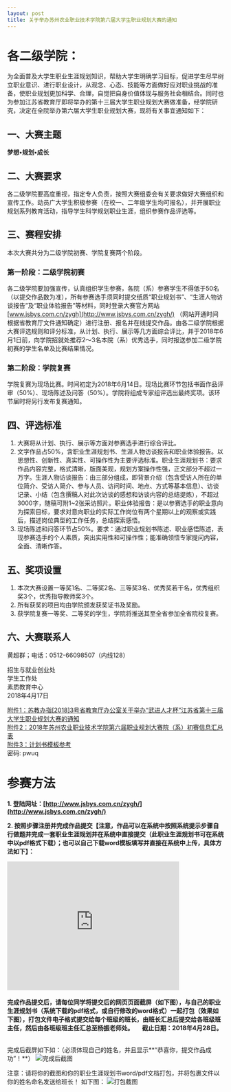 ```yaml
---
layout: post
title: 关于举办苏州农业职业技术学院第六届大学生职业规划大赛的通知
---
```


# 各二级学院：

为全面普及大学生职业生涯规划知识，帮助大学生明确学习目标，促进学生尽早树立职业意识、进行职业设计，从观念、心态、技能等方面做好应对职业挑战的准备，使职业规划更加科学、合理，自觉把自身价值体现与服务社会相结合。同时也为参加江苏省教育厅即将举办的第十三届大学生职业规划大赛做准备，经学院研究，决定在全院举办第六届大学生职业规划大赛，现将有关事宜通知如下：　

<!--more-->

## 一、大赛主题

**梦想•规划•成长**

## 二、大赛要求

各二级学院要高度重视，指定专人负责，按照大赛组委会有关要求做好大赛组织和宣传工作。动员广大学生积极参赛（在校一、二年级学生均可报名），并开展职业规划系列教育活动，指导学生科学规划职业生涯，组织参赛作品评选等。　　

## 三、赛程安排

本次大赛共分为二级学院初赛、学院复赛两个阶段。

### 第一阶段：二级学院初赛

各二级学院要加强宣传，认真组织学生参赛，各院（系）参赛学生不得低于50名（以提交作品数为准），所有参赛选手须同时提交纸质“职业规划书”、“生涯人物访谈报告”及“职业体验报告”等材料，同时登录大赛官方网站 [www.jsbys.com.cn/zygh](http://www.jsbys.com.cn/zygh/) （网站开通时间根据省教育厅文件通知确定）进行注册、报名并在线提交作品。由各二级学院根据大赛评选规则和评分标准，从计划、执行、展示等几方面综合评比，并于2018年6月1日前，向学院招就处推荐2～3名本院（系）优秀选手，同时报送参加二级学院初赛的学生名单及比赛结果情况。

### 第二阶段：学院复赛

学院复赛为现场比赛。时间初定为2018年6月14日。现场比赛环节包括书面作品评审（50%）、现场陈述及问答（50%）。学院将组成专家组评选出最终奖项。该环节届时将另行发布复赛通知。　　

## 四、评选标准

1. 大赛将从计划、执行、展示等方面对参赛选手进行综合评比。    
2. 文字作品占50%，含职业生涯规划书、生涯人物访谈报告和职业体验报告。以思想性、创新性、真实性、可操作性为主要评选标准。职业生涯规划书：要求作品内容完整，格式清晰，版面美观，规划方案操作性强，正文部分不超过一万字。生涯人物访谈报告：由三部分组成，即背景介绍（包含受访人所在的单位简介、受访人简介、参与人员、访问时间、地点、方式等基本信息）、访谈记录、小结（包含撰稿人对此次访谈的感想和访谈内容的总结提炼），不超过3000字，随稿可附1~2张采访照片。职业体验报告：是以参赛选手的职业意向为探索目标，要求对意向职业的实际工作岗位有两个星期以上的观察或实践后，描述岗位典型的工作任务，总结探索感悟。    
3. 现场陈述和问答环节占50%。要求：通过职业规划书陈述、职业感悟陈述，表现参赛选手的个人素质，突出实用性和可操作性；能准确领悟专家提问内容，全面、清晰作答。　

## 五、奖项设置　

1. 本次大赛设置一等奖1名、二等奖2名、三等奖3名、优秀奖若干名，优秀组织奖3个，优秀指导教师奖3个。    
2. 所有获奖的项目均由学院颁发获奖证书及奖励。    
3. 获学院复赛一等奖、二等奖的学生，学院将推送其至全省参加全省院校复赛。 

## 六、大赛联系人

黄超群；电话：0512-66098507（内线128）

 

招生与就业创业处    
学生工作处    
素质教育中心     
2018年4月17日    

[附件1：苏教办指[2018]3号省教育厅办公室关于举办“武进人才杯”江苏省第十三届大学生职业规划大赛的通知](http://7xqrll.com1.z0.glb.clouddn.com/20180417-%E9%99%84%E4%BB%B61%EF%BC%9A%E8%8B%8F%E6%95%99%E5%8A%9E%E6%8C%87%5B2018%5D3%E5%8F%B7%E7%9C%81%E6%95%99%E8%82%B2%E5%8E%85%E5%8A%9E%E5%85%AC%E5%AE%A4%E5%85%B3%E4%BA%8E%E4%B8%BE%E5%8A%9E%E2%80%9C%E6%AD%A6%E8%BF%9B%E4%BA%BA%E6%89%8D%E6%9D%AF%E2%80%9D%E6%B1%9F%E8%8B%8F%E7%9C%81%E7%AC%AC%E5%8D%81%E4%B8%89%E5%B1%8A%E5%A4%A7%E5%AD%A6%E7%94%9F%E8%81%8C%E4%B8%9A%E8%A7%84%E5%88%92%E5%A4%A7%E8%B5%9B%E7%9A%84%E9%80%9A%E7%9F%A5.pdf)    
[附件2：2018年苏州农业职业技术学院第六届职业规划大赛院（系）初赛信息汇总表](http://7xqrll.com1.z0.glb.clouddn.com/20180417-%E9%99%84%E4%BB%B62%EF%BC%9A2018%E5%B9%B4%E8%8B%8F%E5%B7%9E%E5%86%9C%E4%B8%9A%E8%81%8C%E4%B8%9A%E6%8A%80%E6%9C%AF%E5%AD%A6%E9%99%A2%E7%AC%AC%E5%85%AD%E5%B1%8A%E8%81%8C%E4%B8%9A%E8%A7%84%E5%88%92%E5%A4%A7%E8%B5%9B%E9%99%A2%EF%BC%88%E7%B3%BB%EF%BC%89%E5%88%9D%E8%B5%9B%E4%BF%A1%E6%81%AF%E6%B1%87%E6%80%BB%E8%A1%A8.xls)    
[附件3：计划书模板参考](https://pan.baidu.com/s/1uU7EMB0SBDOZFZ9J31fGEA)    
密码: pwuq   


# 参赛方法

**1. 登陆网址：[http://www.jsbys.com.cn/zygh/](http://www.jsbys.com.cn/zygh/)**    

**2. 按照步骤注册并完成作品提交【注意，作品可以在系统中按照系统提示步骤自行做题并完成一套职业生涯规划并在系统中直接提交（此职业生涯规划书可在系统中以pdf格式下载）；也可以自己下载word模板填写并直接在系统中上传，具体方法如下】：**    

<iframe width="400" height="300" src="http://player.youku.com/embed/XMjc3MDIyNjE2MA==" frameborder="0" allowfullscreen></iframe>    

**完成作品提交后，请每位同学将提交后的网页页面截屏（如下图），与自己的职业生涯规划书（系统下载的pdf格式，或自行修改的word格式）一起打包（效果如下图），打包文件电子格式提交给每个班级的班长，由班长汇总后提交给各班级班主任，然后由各班级班主任汇总至杨振老师处。**    
**截止日期：2018年4月28日。**    

完成后截屏如下如：（必须体现自己的姓名，并且显示**“恭喜你，提交作品成功”！**）
![完成后截图](http://7xqrll.com1.z0.glb.clouddn.com/2017-05-17%2021%2030%2027-%E4%BD%9C%E5%93%81%E6%8F%90%E4%BA%A4%E6%88%90%E5%8A%9F.png)

注意：请将你的截图和你的职业生涯规划书word/pdf文档打包，并将包裹文件以你的姓名命名发送给班长！
如下图：
![打包截图](http://7xqrll.com1.z0.glb.clouddn.com/2017-05-18%2009%2058%2043-%E6%89%93%E5%8C%85%E6%88%AA%E5%9B%BE.png)


